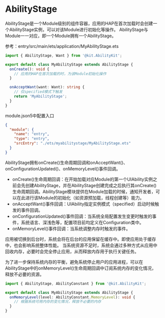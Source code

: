 # AbilityStage
AbilityStage是一个Module级别的组件容器，应用的HAP在首次加载时会创建一个AbilityStage实例，可以对该Module进行初始化等操作。
AbilityStage与Module一一对应，即一个Module拥有一个AbilityStage。

参考：entry/src/main/ets/application/MyAbilityStage.ets

```typescript
import { AbilityStage, Want } from '@kit.AbilityKit';

export default class MyAbilityStage extends AbilityStage {
  onCreate(): void {
    // 应用的HAP在首次加载的时，为该Module初始化操作
  }

  onAcceptWant(want: Want): string {
    // 仅specified模式下触发
    return 'MyAbilityStage';
  }
}
```

module.json5中配置入口
```json
{
  "module": {
    "name": "entry",
    "type": "entry",
    "srcEntry": "./ets/myabilitystage/MyAbilityStage.ets"
  }
}
```
AbilityStage拥有onCreate()生命周期回调和onAcceptWant()、onConfigurationUpdated()、onMemoryLevel()事件回调。
- onCreate()生命周期回调：在开始加载对应Module的第一个UIAbility实例之前会先创建AbilityStage，并在AbilityStage创建完成之后执行其onCreate()生命周期回调。AbilityStage模块提供在Module加载的时候，通知开发者，可以在此进行该Module的初始化（如资源预加载，线程创建等）能力。
- onAcceptWant()事件回调：UIAbility指定实例模式（specified）启动时候触发的事件回调。
- onConfigurationUpdated()事件回调：当系统全局配置发生变更时触发的事件，系统语言、深浅色等，配置项目前均定义在Configuration类中。
- onMemoryLevel()事件回调：当系统调整内存时触发的事件。

应用被切换到后台时，系统会将在后台的应用保留在缓存中。即使应用处于缓存中，也会影响系统整体性能。
当系统资源不足时，系统会通过多种方式从应用中回收内存，必要时会完全停止应用，从而释放内存用于执行关键任务。

为了进一步保持系统内存的平衡，避免系统停止用户的应用进程，可以在AbilityStage中的onMemoryLevel()生命周期回调中订阅系统内存的变化情况，释放不必要的资源。
```typescript
import { AbilityStage, AbilityConstant } from '@kit.AbilityKit';

export default class MyAbilityStage extends AbilityStage {
  onMemoryLevel(level: AbilityConstant.MemoryLevel): void {
    // 根据系统可用内存的变化情况，释放不必要的内存
  }
}
```